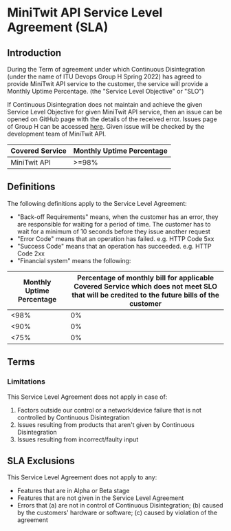 ﻿
# MiniTwit API Service Level Agreement (SLA)

## Introduction

During the Term of agreement under which Continuous Disintegration (under the name of ITU Devops Group H Spring 2022) has agreed to provide MiniTwit API service to the customer, the service will provide a Monthly Uptime Percentage. (the "Service Level Objective" or "SLO")

If Continuous Disintegration does not maintain and achieve the given Service Level Objective for given MiniTwit API service, then an issue can be opened on GitHub page with the details of the received error. Issues page of Group H can be accessed [here](https://github.com/Herover/itu-devops-h/issues). Given issue will be checked by the development team of MiniTwit API.

| Covered Service | Monthly Uptime Percentage |
|--|--|
| MiniTwit API | >=98% |

## Definitions

The following definitions apply to the Service Level Agreement:

 - "Back-off Requirements" means, when the customer has an error, they are responsible for waiting for a period of time. The customer has to wait for a minimum of 10 seconds before they issue another request
 - "Error Code" means that an operation has failed. e.g. HTTP Code 5xx
 - "Success Code" means that an operation has succeeded. e.g. HTTP Code 2xx
 - "Financial system" means the following:

| Monthly Uptime Percentage | Percentage of monthly bill for applicable Covered Service which does not meet SLO that will be credited to the future bills of the customer |
|--|--|
| <98% | 0% |
| <90% | 0% |
| <75% | 0% |


## Terms

### Limitations

This Service Level Agreement does not apply in case of:

 1.  Factors outside our control or a network/device failure that is not controlled by Continuous Disintegration
 2. Issues resulting from products that aren't given by Continuous Disintegration
 3. Issues resulting from incorrect/faulty input

## SLA Exclusions

This Service Level Agreement does not apply to any:

 - Features that are in Alpha or Beta stage
 - Features that are not given in the Service Level Agreement
 - Errors that (a) are not in control of Continuous Disintegration; (b) caused by the customers' hardware or software; (c) caused by violation of the agreement
